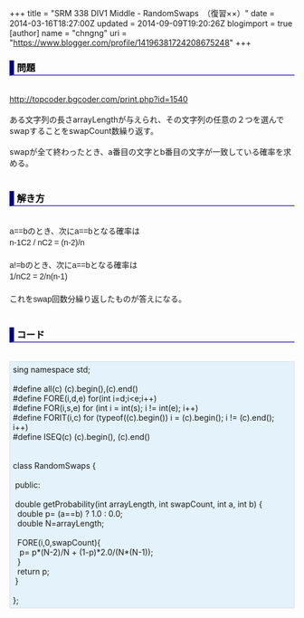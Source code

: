 +++
title = "SRM 338 DIV1 Middle - RandomSwaps　（復習××）"
date = 2014-03-16T18:27:00Z
updated = 2014-09-09T19:20:26Z
blogimport = true 
[author]
	name = "chngng"
	uri = "https://www.blogger.com/profile/14196381724208675248"
+++

<div dir="ltr" style="text-align: left;" trbidi="on"><h3 style="border-bottom: 2px solid slateblue; border-left: 8px solid navy; color: black; padding: 0px 0px 1px 5px;">問題 </h3><br /><a href="http://topcoder.bgcoder.com/print.php?id=1540" target="_blank">http://topcoder.bgcoder.com/print.php?id=1540</a><br /><br />ある文字列の長さarrayLengthが与えられ、その文字列の任意の２つを選んでswapすることをswapCount数繰り返す。<br /><br />swapが全て終わったとき、a番目の文字とb番目の文字が一致している確率を求める。<br /><br /><h3 style="border-bottom: 2px solid slateblue; border-left: 8px solid navy; color: black; padding: 0px 0px 1px 5px;">解き方 </h3><br /><span style="font-family: Helvetica, Arial, 'Droid Sans', sans-serif; font-size: 14px; line-height: 19.9999942779541px;">a==bのとき、次にa==bとなる確率は</span><br /><span style="font-family: Helvetica, Arial, 'Droid Sans', sans-serif; font-size: 14px; line-height: 19.9999942779541px;">n-1C2 / nC2 = (n-2)/n</span><br /><span style="font-family: Helvetica, Arial, 'Droid Sans', sans-serif; font-size: 14px; line-height: 19.9999942779541px;"><br /></span><span style="font-family: Helvetica, Arial, 'Droid Sans', sans-serif; font-size: 14px; line-height: 19.9999942779541px;">a!=bのとき、次にa==bとなる確率は</span><br /><span style="font-family: Helvetica, Arial, 'Droid Sans', sans-serif; font-size: 14px; line-height: 19.9999942779541px;">1/nC2 = 2/n(n-1)</span><br /><span style="font-family: Helvetica, Arial, 'Droid Sans', sans-serif; font-size: 14px; line-height: 19.9999942779541px;"><br /></span><span style="font-family: Helvetica, Arial, 'Droid Sans', sans-serif; font-size: 14px; line-height: 19.9999942779541px;">これをswap回数分繰り返したものが答えになる。</span><br /><br /><h3 style="border-bottom: 2px solid slateblue; border-left: 8px solid navy; color: black; padding: 0px 0px 1px 5px;">コード </h3><br /><div style="background-color: #e3f2fb; border: 1px dotted #CCCCCC; padding: 5px;">sing namespace std;<br /><br />#define all(c) (c).begin(),(c).end()<br />#define FORE(i,d,e) for(int i=d;i&lt;e;i++)<br />#define FOR(i,s,e) for (int i = int(s); i != int(e); i++)<br />#define FORIT(i,c) for (typeof((c).begin()) i = (c).begin(); i != (c).end(); i++)<br />#define ISEQ(c) (c).begin(), (c).end()<br /><br /><br />class RandomSwaps {<br /><br /><span class="Apple-tab-span" style="white-space: pre;"> </span>public:<br /><br /><span class="Apple-tab-span" style="white-space: pre;"> </span>double getProbability(int arrayLength, int swapCount, int a, int b) {<br /><span class="Apple-tab-span" style="white-space: pre;">  </span>double p= (a==b) ? 1.0 : 0.0;<br /><span class="Apple-tab-span" style="white-space: pre;">  </span>double N=arrayLength;<br /><br /><span class="Apple-tab-span" style="white-space: pre;">  </span>FORE(i,0,swapCount){<br /><span class="Apple-tab-span" style="white-space: pre;">   </span>p= p*(N-2)/N + (1-p)*2.0/(N*(N-1));<br /><span class="Apple-tab-span" style="white-space: pre;">  </span>}<br /><span class="Apple-tab-span" style="white-space: pre;">  </span>return p;<br /><span class="Apple-tab-span" style="white-space: pre;"> </span>}<br /><br />};</div></div>
